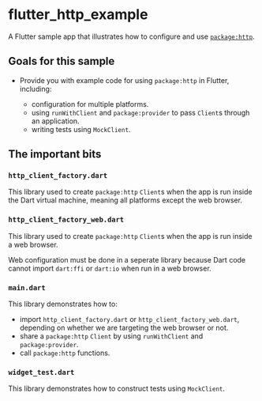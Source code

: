 # flutter_http_example

A Flutter sample app that illustrates how to configure and use
[`package:http`](https://pub.dev/packages/http).

## Goals for this sample

* Provide you with example code for using `package:http` in Flutter,
  including:

    * configuration for multiple platforms.
    * using `runWithClient` and `package:provider` to pass `Client`s through
      an application.
    * writing tests using `MockClient`.

## The important bits

### `http_client_factory.dart`

This library used to create `package:http` `Client`s when the app is run inside
the Dart virtual machine, meaning all platforms except the web browser.

### `http_client_factory_web.dart`

This library used to create `package:http` `Client`s when the app is run inside
a web browser.

Web configuration must be done in a seperate library because Dart code cannot
import `dart:ffi` or `dart:io` when run in a web browser.

### `main.dart`

This library demonstrates how to:

* import `http_client_factory.dart` or `http_client_factory_web.dart`,
  depending on whether we are targeting the web browser or not.
* share a `package:http` `Client` by using `runWithClient` and
  `package:provider`.
* call `package:http` functions.

### `widget_test.dart`

This library demonstrates how to construct tests using `MockClient`.
